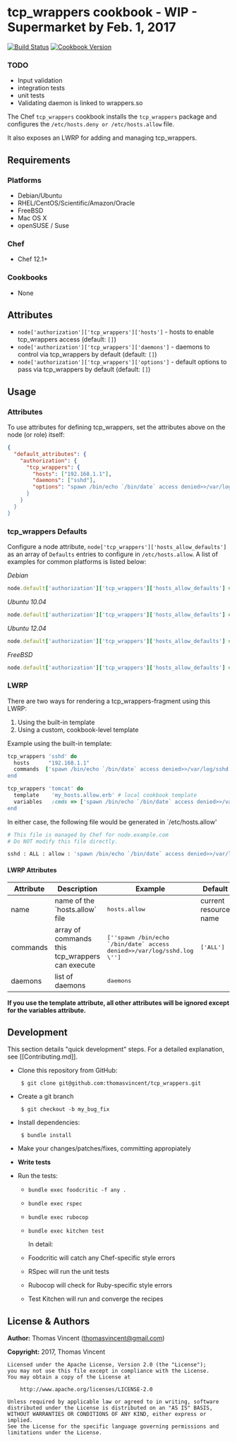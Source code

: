 # tcp_wrappers cookbook - WIP - Supermarket by Feb. 1, 2017

[![Build Status](https://travis-ci.org/thomasvincent/tcp_wrappers.svg?branch=master)](http://travis-ci.org/thomasvincent/tcp_wrappers) [![Cookbook Version](https://img.shields.io/cookbook/v/tcp_wrappers.svg)](https://www.github.com/thomasvincent/tcp_wrappers)

### TODO

- Input validation
- integration tests
- unit tests
- Validating daemon is linked to wrappers.so

The Chef `tcp_wrappers` cookbook installs the `tcp_wrappers` package and configures the `/etc/hosts.deny or /etc/hosts.allow` file.

It also exposes an LWRP for adding and managing tcp_wrappers.

## Requirements

### Platforms

- Debian/Ubuntu
- RHEL/CentOS/Scientific/Amazon/Oracle
- FreeBSD
- Mac OS X
- openSUSE / Suse

### Chef

- Chef 12.1+

### Cookbooks

- None

## Attributes
- `node['authorization']['tcp_wrappers']['hosts']` - hosts to enable tcp_wrappers access (default: `[]`)
- `node['authorization']['tcp_wrappers']['daemons']` - daemons to control via tcp_wrappers by default (default: `[]`)
- `node['authorization']['tcp_wrappers']['options']` - default options to pass via tcp_wrappers by default (default: `[]`)

## Usage
### Attributes
To use attributes for defining tcp_wrappers, set the attributes above on the node (or role) itself:

```json
{
  "default_attributes": {
    "authorization": {
      "tcp_wrappers": {
        "hosts": ["192.168.1.1"],
        "daemons": ["sshd"],
        "options": "spawn /bin/echo `/bin/date` access denied>>/var/log/sshd.log \"
      }
    }
  }
}
```

### tcp_wrappers Defaults
Configure a node attribute, `node['tcp_wrappers']['hosts_allow_defaults']` as an array of `Defaults` entries to configure in `/etc/hosts.allow`. A list of examples for common platforms is listed below:

_Debian_

```ruby
node.default['authorization']['tcp_wrappers']['hosts_allow_defaults'] = ['allow_options']
```

_Ubuntu 10.04_

```ruby
node.default['authorization']['tcp_wrappers']['hosts_allow_defaults'] = ['allow_options']
```

_Ubuntu 12.04_

```ruby
node.default['authorization']['tcp_wrappers']['hosts_allow_defaults'] = []
```

_FreeBSD_

```ruby
node.default['authorization']['tcp_wrappers']['hosts_allow_defaults'] = []
```

### LWRP

There are two ways for rendering a tcp_wrappers-fragment using this LWRP:
1. Using the built-in template
2. Using a custom, cookbook-level template

Example using the built-in template:

```ruby
tcp_wrappers 'sshd' do
  hosts      "192.168.1.1"
  commands  ['spawn /bin/echo `/bin/date` access denied>>/var/log/sshd.log \']
end
```

```ruby
tcp_wrappers 'tomcat' do
  template    'my_hosts.allow.erb' # local cookbook template
  variables   :cmds => ['spawn /bin/echo `/bin/date` access denied>>/var/log/sshd.log \']
end
```

In either case, the following file would be generated in `/etc/hosts.allow'

```bash
# This file is managed by Chef for node.example.com
# Do NOT modify this file directly.

sshd : ALL : allow : 'spawn /bin/echo `/bin/date` access denied>>/var/log/sshd.log \'
```

#### LWRP Attributes
<table>
  <thead>
    <tr>
      <th>Attribute</th>
      <th>Description</th>
      <th>Example</th>
      <th>Default</th>
    </tr>
  </thead>

  <tbody>
    <tr>
      <td>name</td>
      <td>name of the `hosts.allow` file</td>
      <td><tt>hosts.allow</tt></td>
      <td>current resource name</td>
    </tr>
    <tr>
      <td>commands</td>
      <td>array of commands this tcp_wrappers can execute</td>
      <td><tt>[''spawn /bin/echo `/bin/date` access denied>>/var/log/sshd.log \'']</tt></td>
      <td><tt>['ALL']</tt></td>
    </tr>
    <tr>
      <td>daemons</td>
      <td>list of daemons</td>
      <td><tt>daemons</tt></td>
      <td></td>
    </tr>
  </tbody>
</table>

**If you use the template attribute, all other attributes will be ignored except for the variables attribute.**

## Development
This section details "quick development" steps. For a detailed explanation, see [[Contributing.md]].
- Clone this repository from GitHub:

  ```
   $ git clone git@github.com:thomasvincent/tcp_wrappers.git
  ```

- Create a git branch

  ```
   $ git checkout -b my_bug_fix
  ```

- Install dependencies:

  ```
   $ bundle install
  ```

- Make your changes/patches/fixes, committing appropiately
- **Write tests**
- Run the tests:
  - `bundle exec foodcritic -f any .`
  - `bundle exec rspec`
  - `bundle exec rubocop`
  - `bundle exec kitchen test`

    In detail:

  - Foodcritic will catch any Chef-specific style errors
  - RSpec will run the unit tests
  - Rubocop will check for Ruby-specific style errors
  - Test Kitchen will run and converge the recipes

## License & Authors
**Author:** Thomas Vincent (thomasvincent@gmail.com)

**Copyright:** 2017, Thomas Vincent

```
Licensed under the Apache License, Version 2.0 (the "License");
you may not use this file except in compliance with the License.
You may obtain a copy of the License at

    http://www.apache.org/licenses/LICENSE-2.0

Unless required by applicable law or agreed to in writing, software
distributed under the License is distributed on an "AS IS" BASIS,
WITHOUT WARRANTIES OR CONDITIONS OF ANY KIND, either express or implied.
See the License for the specific language governing permissions and
limitations under the License.
```
